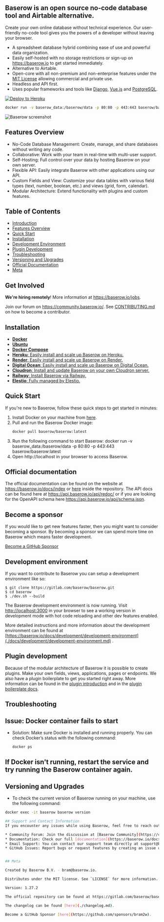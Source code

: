 ## Baserow is an open source no-code database tool and Airtable alternative.

Create your own online database without technical experience. Our user-friendly no-code
tool gives you the powers of a developer without leaving your browser.

* A spreadsheet database hybrid combining ease of use and powerful data organization.
* Easily self-hosted with no storage restrictions or sign-up on https://baserow.io to
  get started immediately.
* Alternative to Airtable.
* Open-core with all non-premium and non-enterprise features under
  the [MIT License](https://choosealicense.com/licenses/mit/) allowing commercial and
  private use.
* Headless and API first.
* Uses popular frameworks and tools like [Django](https://www.djangoproject.com/),
  [Vue.js](https://vuejs.org/) and [PostgreSQL](https://www.postgresql.org/).

[![Deploy to Heroku](https://www.herokucdn.com/deploy/button.svg)](https://heroku.com/deploy?template=https://github.com/bram2w/baserow/tree/master)

```bash
docker run -v baserow_data:/baserow/data -p 80:80 -p 443:443 baserow/baserow:1.27.2
```
![Baserow screenshot](docs/assets/screenshot.png "Baserow screenshot")

## Features Overview
* No-Code Database Management: Create, manage, and share databases without writing any code.
* Collaborative: Work with your team in real-time with multi-user support.
* Self-Hosting: Full control over your data by hosting Baserow on your own server.
* Flexible API: Easily integrate Baserow with other applications using our API.
* Custom Fields and View: Customize your data tables with various field types (text, number, boolean, etc.) and views (grid, form, calendar).
* Modular Architecture: Extend functionality with plugins and custom features.

## Table of Contents
- [Introduction](#baserow-is-an-open-source-no-code-database-tool-and-airtable-alternative)
- [Features Overview](#features-overview)
- [Quick Start](#quick-start)
- [Installation](#installation)
- [Development Environment](#development-environment)
- [Plugin Development](#plugin-development)
- [Troubleshooting](#troubleshooting)
- [Versioning and Upgrades](#versioning-and-upgrades)
- [Official Documentation](#official-documentation)
- [Meta](#meta)




## Get Involved

**We're hiring remotely**! More information at https://baserow.io/jobs.

Join our forum on https://community.baserow.io/. See
[CONTRIBUTING.md](./CONTRIBUTING.md) on how to become a contributor.

## Installation

* [**Docker**](docs/installation/install-with-docker.md)
* [**Ubuntu**](docs/installation/install-on-ubuntu.md)
* [**Docker Compose** ](docs/installation/install-with-docker-compose.md)
* [**Heroku**: Easily install and scale up Baserow on Heroku.](docs/installation/install-on-heroku.md)
* [**Render**: Easily install and scale up Baserow on Render.](docs/installation/install-on-render.md)
* [**Digital Ocean**: Easily install and scale up Baserow on Digital Ocean.](docs/installation/install-on-digital-ocean.md)
* [**Cloudron**: Install and update Baserow on your own Cloudron server.](docs/installation/install-on-cloudron.md)
* [**Railway**: Install Baserow via Railway.](docs/installation/install-on-railway.md)
* [**Elestio**: Fully managed by Elestio.](https://elest.io/open-source/baserow)


## Quick Start
If you're new to Baserow, follow these quick steps to get started in minutes:
1. Install Docker on your machine from [here](https://www.docker.com/get-started).
2. Pull and run the Baserow Docker image:
   ```bash
   docker pull baserow/baserow:latest
3. Run the following command to start Baserow:
   docker run -v baserow_data:/baserow/data -p 80:80 -p 443:443 baserow/baserow:latest
4. Open http://localhost in your browser to access Baserow.


## Official documentation

The official documentation can be found on the website at https://baserow.io/docs/index
or [here](./docs/index.md) inside the repository. The API docs can be found here at
https://api.baserow.io/api/redoc/ or if you are looking for the OpenAPI schema here
https://api.baserow.io/api/schema.json.

## Become a sponsor

If you would like to get new features faster, then you might want to consider becoming a
sponsor. By becoming a sponsor we can spend more time on Baserow which means faster
development.

[Become a GitHub Sponsor](https://github.com/sponsors/bram2w)

## Development environment

If you want to contribute to Baserow you can setup a development environment like so:

```
$ git clone https://gitlab.com/baserow/baserow.git
$ cd baserow
$ ./dev.sh --build
```

The Baserow development environment is now running.
Visit [http://localhost:3000](http://localhost:3000) in your browser to see a working
version in development mode with hot code reloading and other dev features enabled.

More detailed instructions and more information about the development environment can be
found
at [https://baserow.io/docs/development/development-environment](./docs/development/development-environment.md)
.

## Plugin development

Because of the modular architecture of Baserow it is possible to create plugins. Make
your own fields, views, applications, pages or endpoints. We also have a plugin
boilerplate to get you started right away. More information can be found in the
[plugin introduction](./docs/plugins/introduction.md) and in the
[plugin boilerplate docs](./docs/plugins/boilerplate.md).

## Troubleshooting
## Issue: Docker container fails to start
* Solution: Make sure Docker is installed and running properly. You can check Docker’s status with the following command:
  ```bash
  docker ps
## If Docker isn't running, restart the service and try running the Baserow container again.


## Versioning and Upgrades
* To check the current version of Baserow running on your machine, use the following command:
```bash
docker exec -it baserow baserow version

## Support and Contact Information
If you encounter any issues while using Baserow, feel free to reach out to the support team or use the following resources:

* Community Forum: Join the discussion at [Baserow Community](https://community.baserow.io/).
* Documentation: Check our full [documentation](https://baserow.io/docs) for detailed guides and troubleshooting tips.
* Email Support: You can contact our support team directly at support@baserow.io.
* GitHub Issues: Report bugs or request features by creating an issue on our [GitHub repository](https://github.com/bram2w/baserow/issues).


## Meta

Created by Baserow B.V. - bram@baserow.io.

Distributes under the MIT license. See `LICENSE` for more information.

Version: 1.27.2

The official repository can be found at https://gitlab.com/baserow/baserow.

The changelog can be found [here](./changelog.md).

Become a GitHub Sponsor [here](https://github.com/sponsors/bram2w).
